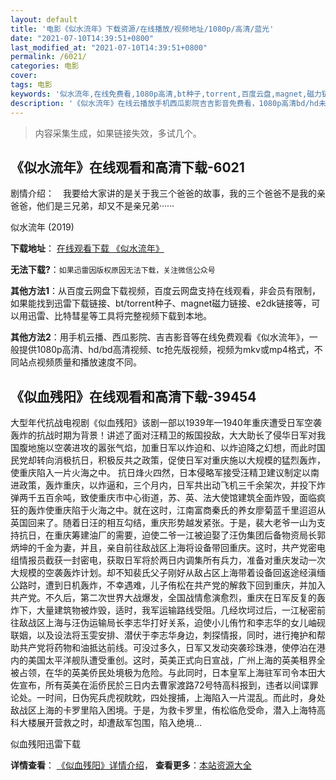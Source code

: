```yaml
---
layout: default
title: '电影《似水流年》下载资源/在线播放/视频地址/1080p/高清/蓝光'
date: "2021-07-10T14:39:51+0800"
last_modified_at: "2021-07-10T14:39:51+0800"
permalink: /6021/
categories: 电影
cover:
tags: 电影
keywords: '似水流年,在线免费看,1080p高清,bt种子,torrent,百度云盘,magnet,磁力链,迅雷下载资源'
description: '《似水流年》在线云播放手机西瓜影院吉吉影音免费看，1080p高清bd/hd未删减完整版和tc抢先枪版，mkv/mp4格式，附带bt/torrent种子、magnet/磁力链、百度云盘、网盘资源迅雷下载链接'
---
```


>内容采集生成，如果链接失效，多试几个。


## 《似水流年》在线观看和高清下载-6021

剧情介绍：　我要给大家讲的是关于我三个爸爸的故事，我的三个爸爸不是我的亲爸爸，他们是三兄弟，却又不是亲兄弟······


似水流年 (2019)

**下载地址**： [在线观看下载 《似水流年》](https://www.btbtdy.me/btdy/dy15465.html) 


**无法下载?**：`如果迅雷因版权原因无法下载，关注微信公众号 `

**其他方法1**：从百度云网盘下载视频，百度云网盘支持在线观看，非会员有限制，如果能找到迅雷下载链接、bt/torrent种子、magnet磁力链接、e2dk链接等，可以用迅雷、比特彗星等工具将完整视频下载到本地。

**其他方法2**：用手机云播、西瓜影院、吉吉影音等在线免费观看《似水流年》，一般提供1080p高清、hd/bd高清视频、tc抢先版视频，视频为mkv或mp4格式，不同站点视频质量和播放速度不同。


## 《似血残阳》在线观看和高清下载-39454

大型年代抗战电视剧《似血残阳》该剧一部以1939年&mdash;1940年重庆遭受日军空袭轰炸的抗战时期为背景！讲述了面对汪精卫的叛国投敌，大大助长了侵华日军对我国腹地施以空袭进攻的嚣张气焰，加重日军以炸迫和、以炸迫降之幻想，而此时国民党却转向消极抗日，积极反共之政策，促使日军对重庆施以大规模的猛烈轰炸，使重庆陷入一片火海之中。 抗日烽火四然，日本侵略军接受汪精卫建议制定以南进政策，轰炸重庆，以炸逼和，三个月内，日军共出动飞机三千余架次，并投下炸弹两千五百余吨，致使重庆市中心街道，苏、英、法大使馆建筑全面炸毁，面临疯狂的轰炸使重庆陷于火海之中。就在这时，江南富商秦氏的养女廖菊蓝千里迢迢从英国回来了。随着日汪的相互勾结，重庆形势越发紧张。于是，裴大老爷一山为支持抗日，在重庆筹建油厂的需要，迫使二爷一江被迫娶了汪伪集团后备物资局长郭炳坤的千金为妻，并且，亲自前往敌战区上海将设备带回重庆。这时，共产党密电组情报员截获一封密电，获取日军将於两日内调集所有兵力，准备对重庆发动一次大规模的空袭轰炸计划。却不知裴氏父子刚好从敌占区上海带着设备回返途经滇缅公路时，遭到日机轰炸，不幸遇难，儿子侑松在共产党的解救下回到重庆，并加入共产党。不久后，第二次世界大战爆发，全国战情愈演愈烈，重庆在日军反复的轰炸下，大量建筑物被炸毁，适时，我军运输路线受阻。几经坎坷过后，一江秘密前往敌战区上海与汪伪运输局长李志华打好关系，迫使小儿侑竹和李志华的女儿岫砚联姻，以及设法将玉雯安排、潜伏于李志华身边，刺探情报，同时，进行掩护和帮助共产党将药物和油抵达前线。可没过多久，日军又发动突袭珍珠港，使停泊在港内的美国太平洋舰队遭受重创。这时，英美正式向日宣战，广州上海的英美租界全被占领，在华的英美侨民处境极为危险。与此同时，日本皇军上海驻军司令本田大佐宣布，所有英美在洉侨民於三日内去曹家渡路72号特高科报到，违者以间谍罪论处。一时间，日伪宪兵虎视眈眈，四处搜捕，上海陷入一片混乱。而此时，身处敌战区上海的卡罗里陷入困境。于是，为救卡罗里，侑松临危受命，潜入上海特高科大楼展开营救之时，却遭敌军包围，陷入绝境…


似血残阳迅雷下载

**详情查看**： [《似血残阳》详情介绍](/movie/39454/)， **查看更多**：[本站资源大全](/movie/t/all/)

